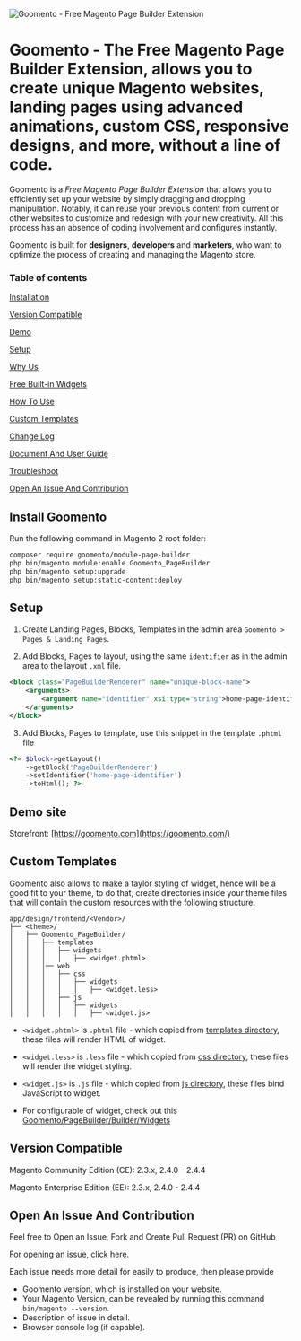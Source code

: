 ![Goomento - Free Magento Page Builder Extension](https://i.imgur.com/s5A4AZm.png)

# Goomento - The Free Magento Page Builder Extension, allows you to create unique Magento websites, landing pages using advanced animations, custom CSS, responsive designs, and more, without a line of code.

Goomento is a _Free Magento Page Builder Extension_ that allows you to efficiently set up your website by simply 
dragging and dropping manipulation. Notably, it can reuse your previous content from current or other websites to 
customize and redesign with your new creativity. All this process has an absence of coding involvement and configures instantly.

Goomento is built for **designers**, **developers** and **marketers**, who want to optimize the process of creating and managing the Magento store.

### Table of contents

[Installation](#install-goomento)

[Version Compatible](#version-compatible)

[Demo](#demo-site)

[Setup](#setup)

[Why Us](https://github.com/Goomento/PageBuilder/wiki/Why-Goomento)

[Free Built-in Widgets](https://github.com/Goomento/PageBuilder/wiki/Free-Built-in-Widgets)

[How To Use](https://github.com/Goomento/DocBuilder/blob/master/Guide/HOW_TO_USE.md)

[Custom Templates](#custom-templates)

[Change Log](https://github.com/Goomento/PageBuilder/blob/master/CHANGELOG.md)

[Document And User Guide](https://github.com/Goomento/DocBuilder)

[Troubleshoot](https://github.com/Goomento/PageBuilder/wiki/Troubleshoot)

[Open An Issue And Contribution](#open-an-issue-and-contribution)

## Install Goomento

Run the following command in Magento 2 root folder:

```bash
composer require goomento/module-page-builder
php bin/magento module:enable Goomento_PageBuilder
php bin/magento setup:upgrade
php bin/magento setup:static-content:deploy
```

## Setup

1. Create Landing Pages, Blocks, Templates in the admin area `Goomento > Pages & Landing Pages`.

2. Add Blocks, Pages to layout, using the same `identifier` as in the admin area to the layout `.xml` file.

```xml
<block class="PageBuilderRenderer" name="unique-block-name">
    <arguments>
        <argument name="identifier" xsi:type="string">home-page-identifier</argument>
    </arguments>
</block>
```

3. Add Blocks, Pages to template, use this snippet in the template `.phtml` file

```php
<?= $block->getLayout()
    ->getBlock('PageBuilderRenderer')
    ->setIdentifier('home-page-identifier')
    ->toHtml(); ?>
```

## Demo site

Storefront: [https://goomento.com](https://goomento.com/)

## Custom Templates

Goomento also allows to make a taylor styling of widget, hence will be a good fit to your theme,
to do that, create directories inside your theme files that will contain the custom resources with the following structure.

```
app/design/frontend/<Vendor>/
├── <theme>/
│   ├── Goomento_PageBuilder/
│   │   ├── templates
│   │   │   ├── widgets
│   │   │   │   ├── <widget.phtml>
│   │   │── web
│   │   │   ├── css
│   │   │   │   ├── widgets
│   │   │   │   │   ├── <widget.less>
│   │   │   ├── js
│   │   │   │   ├── widgets
│   │   │   │   │   ├── <widget.js>
```

- `<widget.phtml>` is `.phtml` file - which copied from [templates directory](https://github.com/Goomento/PageBuilder/tree/master/view/frontend/templates/widgets), 
these files will render HTML of widget.

- `<widget.less>` is `.less` file - which copied from [css directory](https://github.com/Goomento/PageBuilder/tree/master/view/frontend/web/css/widgets),
these files will render the widget styling.

- `<widget.js>` is `.js` file - which copied from [js directory](https://github.com/Goomento/PageBuilder/tree/master/view/frontend/web/js/widgets), 
these files bind JavaScript to widget.

- For configurable of widget, check out this [Goomento/PageBuilder/Builder/Widgets](https://github.com/Goomento/PageBuilder/tree/master/Builder/Widgets)

## Version Compatible

Magento Community Edition (CE): 2.3.x, 2.4.0 - 2.4.4

Magento Enterprise Edition (EE): 2.3.x, 2.4.0 - 2.4.4

## Open An Issue And Contribution

Feel free to Open an Issue, Fork and Create Pull Request (PR) on GitHub

For opening an issue, click [here](https://github.com/Goomento/PageBuilder/issues/new).

Each issue needs more detail for easily to produce, then please provide

- Goomento version, which is installed on your website. 
- Your Magento Version, can be revealed by running this command `bin/magento --version`.
- Description of issue in detail.
- Browser console log (if capable).
